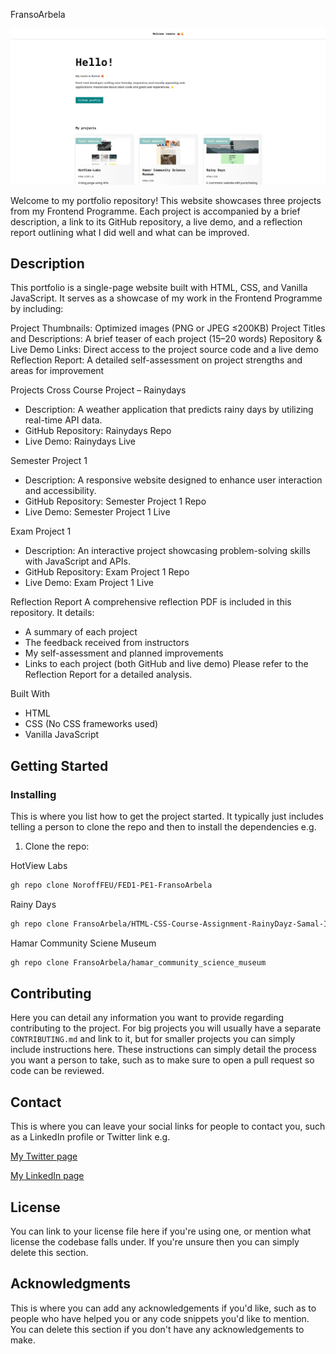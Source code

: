 FransoArbela

![image](https://github.com/FransoArbela/FransoArbela/blob/main/assets/img/portfolio.png)

Welcome to my portfolio repository! This website showcases three projects from my Frontend Programme. Each project is accompanied by a brief description, a link to its GitHub repository, a live demo, and a reflection report outlining what I did well and what can be improved.

## Description

This portfolio is a single-page website built with HTML, CSS, and Vanilla JavaScript. It serves as a showcase of my work in the Frontend Programme by including:

Project Thumbnails: Optimized images (PNG or JPEG ≤200KB)
Project Titles and Descriptions: A brief teaser of each project (15–20 words)
Repository & Live Demo Links: Direct access to the project source code and a live demo
Reflection Report: A detailed self-assessment on project strengths and areas for improvement


Projects
Cross Course Project – Rainydays
* Description: A weather application that predicts rainy days by utilizing real-time API data.
* GitHub Repository: Rainydays Repo
* Live Demo: Rainydays Live


Semester Project 1
* Description: A responsive website designed to enhance user interaction and accessibility.
* GitHub Repository: Semester Project 1 Repo
* Live Demo: Semester Project 1 Live


Exam Project 1
* Description: An interactive project showcasing problem-solving skills with JavaScript and APIs.
* GitHub Repository: Exam Project 1 Repo
* Live Demo: Exam Project 1 Live


Reflection Report
A comprehensive reflection PDF is included in this repository. It details:

* A summary of each project
* The feedback received from instructors
* My self-assessment and planned improvements
* Links to each project (both GitHub and live demo)
Please refer to the Reflection Report for a detailed analysis.

Built With
* HTML
* CSS (No CSS frameworks used)
* Vanilla JavaScript

## Getting Started

### Installing

This is where you list how to get the project started. It typically just includes telling a person to clone the repo and then to install the dependencies e.g.

1. Clone the repo:

HotView Labs
```bash
gh repo clone NoroffFEU/FED1-PE1-FransoArbela

```

Rainy Days
```bash
gh repo clone FransoArbela/HTML-CSS-Course-Assignment-RainyDayz-Samal-Ibrahim

```

Hamar Community Sciene Museum
```bash
gh repo clone FransoArbela/hamar_community_science_museum

```

## Contributing

Here you can detail any information you want to provide regarding contributing to the project. For big projects you will usually have a separate `CONTRIBUTING.md` and link to it, but for smaller projects you can simply include instructions here. These instructions can simply detail the process you want a person to take, such as to make sure to open a pull request so code can be reviewed.

## Contact

This is where you can leave your social links for people to contact you, such as a LinkedIn profile or Twitter link e.g.

[My Twitter page](www.twitter.com)

[My LinkedIn page](www.linkedin.com)

## License

You can link to your license file here if you're using one, or mention what license the codebase falls under. If you're unsure then you can simply delete this section.

## Acknowledgments

This is where you can add any acknowledgements if you'd like, such as to people who have helped you or any code snippets you'd like to mention. You can delete this section if you don't have any acknowledgements to make.
